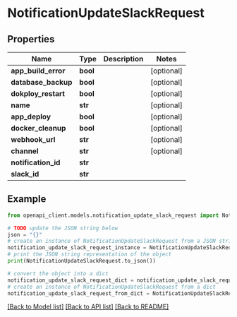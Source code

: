 # NotificationUpdateSlackRequest


## Properties

Name | Type | Description | Notes
------------ | ------------- | ------------- | -------------
**app_build_error** | **bool** |  | [optional] 
**database_backup** | **bool** |  | [optional] 
**dokploy_restart** | **bool** |  | [optional] 
**name** | **str** |  | [optional] 
**app_deploy** | **bool** |  | [optional] 
**docker_cleanup** | **bool** |  | [optional] 
**webhook_url** | **str** |  | [optional] 
**channel** | **str** |  | [optional] 
**notification_id** | **str** |  | 
**slack_id** | **str** |  | 

## Example

```python
from openapi_client.models.notification_update_slack_request import NotificationUpdateSlackRequest

# TODO update the JSON string below
json = "{}"
# create an instance of NotificationUpdateSlackRequest from a JSON string
notification_update_slack_request_instance = NotificationUpdateSlackRequest.from_json(json)
# print the JSON string representation of the object
print(NotificationUpdateSlackRequest.to_json())

# convert the object into a dict
notification_update_slack_request_dict = notification_update_slack_request_instance.to_dict()
# create an instance of NotificationUpdateSlackRequest from a dict
notification_update_slack_request_from_dict = NotificationUpdateSlackRequest.from_dict(notification_update_slack_request_dict)
```
[[Back to Model list]](../README.md#documentation-for-models) [[Back to API list]](../README.md#documentation-for-api-endpoints) [[Back to README]](../README.md)


